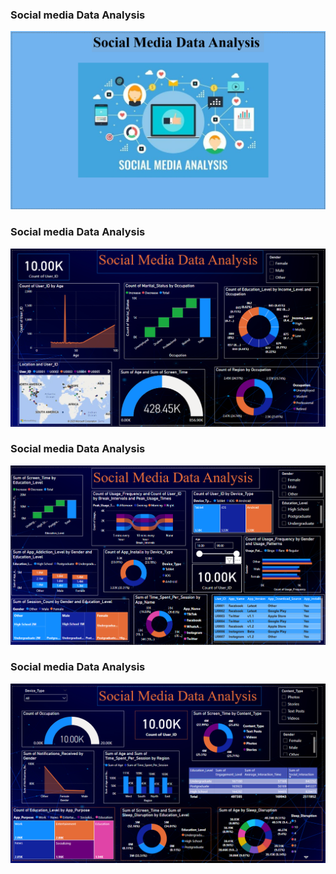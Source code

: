 ### Social media Data Analysis

<img src="1.png" alt="">


### Social media Data Analysis
<img src="2.png" alt="">

### Social media Data Analysis

<img src="3.png" alt="">


### Social media Data Analysis
<img src="4.png" alt="">
